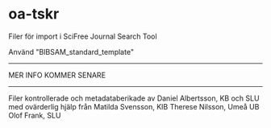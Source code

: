 # oa-tskr

Filer för import i SciFree Journal Search Tool

Använd "BIBSAM_standard_template"

*****
MER INFO KOMMER SENARE
*****

Filer kontrollerade och metadataberikade av Daniel Albertsson, KB och SLU
  med ovärderlig hjälp från 
                            Matilda Svensson, KIB
                            Therese Nilsson, Umeå UB
                            Olof Frank, SLU
